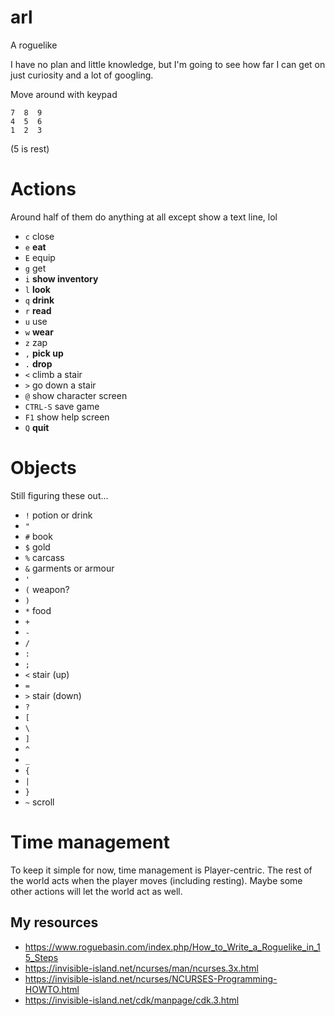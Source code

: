 # arl
A roguelike

I have no plan and little knowledge, but I'm going to see how far I can get on just curiosity and a lot of googling.

Move around with keypad
```
7  8  9
4  5  6
1  2  3
```
(5 is rest)

# Actions
Around half of them do anything at all except show a text line, lol

- `c` close
- `e` **eat**
- `E` equip
- `g` get
- `i` **show inventory**
- `l` **look**
- `q` **drink**
- `r` **read**
- `u` use
- `w` **wear**
- `z` zap
- `,` **pick up**
- `.` **drop**
- `<` climb a stair
- `>` go down a stair
- `@` show character screen
- `CTRL-S` save game
- `F1` show help screen
- `Q` **quit**

# Objects
Still figuring these out...
- `!` potion or drink
- `"`
- `#` book
- `$` gold
- `%` carcass
- `&` garments or armour
- `'`
- `(` weapon?
- `)` 
- `*` food
- `+`
- `-`
- `/`
- `:`
- `;`
- `<` stair (up)
- `=`
- `>` stair (down)
- `?`
- `[`
- `\`
- `]`
- `^`
- `_`
- `{`
- `|`
- `}`
- `~` scroll

# Time management
To keep it simple for now, time management is Player-centric. The rest of the world acts when the player moves (including resting). Maybe some other actions will let the world act as well.

## My resources

- https://www.roguebasin.com/index.php/How_to_Write_a_Roguelike_in_15_Steps
- https://invisible-island.net/ncurses/man/ncurses.3x.html
- https://invisible-island.net/ncurses/NCURSES-Programming-HOWTO.html
- https://invisible-island.net/cdk/manpage/cdk.3.html
